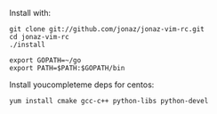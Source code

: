 Install with:
```
git clone git://github.com/jonaz/jonaz-vim-rc.git
cd jonaz-vim-rc
./install
```


```
export GOPATH=~/go
export PATH=$PATH:$GOPATH/bin
```

Install youcompleteme deps for centos:
```
yum install cmake gcc-c++ python-libs python-devel
```
